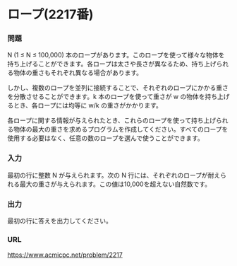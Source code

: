 # ロープ\(2217番\)

### 問題

N \(1 ≤ N ≤ 100,000\) 本のロープがあります。このロープを使って様々な物体を持ち上げることができます。各ロープは太さや長さが異なるため、持ち上げられる物体の重さもそれぞれ異なる場合があります。

しかし、複数のロープを並列に接続することで、それぞれのロープにかかる重さを分散させることができます。k 本のロープを使って重さが w の物体を持ち上げるとき、各ロープには均等に w/k の重さがかかります。

各ロープに関する情報が与えられたとき、これらのロープを使って持ち上げられる物体の最大の重さを求めるプログラムを作成してください。すべてのロープを使用する必要はなく、任意の数のロープを選んで使うことができます。

     

### 入力

最初の行に整数 N が与えられます。次の N 行には、それぞれのロープが耐えられる最大の重さが与えられます。この値は10,000を超えない自然数です。


### 出力

最初の行に答えを出力してください。


### URL

https://www.acmicpc.net/problem/2217